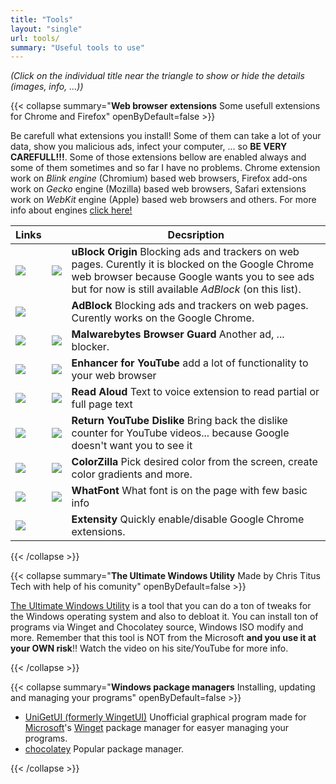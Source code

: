 ```yaml
---
title: "Tools"
layout: "single"
url: tools/
summary: "Useful tools to use"
---
```


*(Click on the individual title near the triangle to show or hide the details (images, info, ...))*

{{< collapse summary="**Web browser extensions** Some usefull extensions for Chrome and Firefox" openByDefault=false >}}

   Be carefull what extensions you install! Some of them can take a lot of your data, show you malicious ads, infect your computer, ... so **BE VERY CAREFULL!!!**. Some of those extensions bellow are enabled always and some of them sometimes and so far I have no problems. Chrome extension work on *Blink engine* (Chromium) based web browsers, Firefox add-ons work on *Gecko* engine (Mozilla) based web browsers, Safari extensions work on *WebKit* engine (Apple) based web browsers and others. For more info about engines [click here!](https://en.wikipedia.org/wiki/Comparison_of_browser_engines "Click/tap to visit the Wikipedia page!")

   | Links || Decsription |
   | -------- | ------- | ------- |
   | [![](/images/Google-Chrome/GChrome_logo_40px.png)](https://chromewebstore.google.com/detail/ublock-origin/cjpalhdlnbpafiamejdnhcphjbkeiagm "Click/tap to open extension page!") | [![](/images/Mozilla-Firefox/mfirefox_logo_39x40px.png)](https://addons.mozilla.org/sl/firefox/addon/ublock-origin/ "Click/tap to open add-on page!") | **uBlock Origin** Blocking ads and trackers on web pages. Curently it is blocked on the Google Chrome web browser because Google wants you to see ads but for now is still available *AdBlock* (on this list). | | 
   | [![](/images/Google-Chrome/GChrome_logo_40px.png)](https://chromewebstore.google.com/detail/adblock-%E2%80%94-block-ads-acros/gighmmpiobklfepjocnamgkkbiglidom "Click/tap to open extension page!") | &nbsp; | **AdBlock** Blocking ads and trackers on web pages. Curently works on the Google Chrome. |
   | [![](/images/Google-Chrome/GChrome_logo_40px.png)](https://chromewebstore.google.com/detail/malwarebytes-browser-guar/ihcjicgdanjaechkgeegckofjjedodee "Click/tap to open extension page!") | [![](/images/Mozilla-Firefox/mfirefox_logo_39x40px.png)](https://addons.mozilla.org/sl/firefox/addon/malwarebytes/ "Click/tap to open add-on page!") | **Malwarebytes Browser Guard** Another ad, ... blocker. |
   | [![](/images/Google-Chrome/GChrome_logo_40px.png)](https://chromewebstore.google.com/detail/enhancer-for-youtube/ponfpcnoihfmfllpaingbgckeeldkhle "Click/tap to open extension page!") | [![](/images/Mozilla-Firefox/mfirefox_logo_39x40px.png)](https://addons.mozilla.org/en-US/firefox/addon/enhancer-for-youtube/ "Click/tap to open add-on page!") | **Enhancer for YouTube** add a lot of functionality to your web browser |
   | [![](/images/Google-Chrome/GChrome_logo_40px.png)](https://chromewebstore.google.com/detail/read-aloud-a-text-to-spee/hdhinadidafjejdhmfkjgnolgimiaplp "Click/tap to open extension page!") | [![](/images/Mozilla-Firefox/mfirefox_logo_39x40px.png)](https://addons.mozilla.org/sl/firefox/addon/read-aloud/ "Click/tap to open add-on page!") | **Read Aloud** Text to voice extension to read partial or full page text |
   | [![](/images/Google-Chrome/GChrome_logo_40px.png)](https://chromewebstore.google.com/detail/return-youtube-dislike/gebbhagfogifgggkldgodflihgfeippi "Click/tap to open extension page!") | [![](/images/Mozilla-Firefox/mfirefox_logo_39x40px.png)](https://addons.mozilla.org/sl/firefox/addon/return-youtube-dislikes/ "Click/tap to open add-on page!") | **Return YouTube Dislike** Bring back the dislike counter for YouTube videos... because Google doesn't want you to see it |
   | [![](/images/Google-Chrome/GChrome_logo_40px.png)](https://chromewebstore.google.com/detail/colorzilla/bhlhnicpbhignbdhedgjhgdocnmhomnp "Click/tap to open extension page!") | [![](/images/Mozilla-Firefox/mfirefox_logo_39x40px.png)](https://addons.mozilla.org/sl/firefox/addon/colorzilla/ "Click/tap to open add-on page!") | **ColorZilla** Pick desired color from the screen, create color gradients and more. |
   | [![](/images/Google-Chrome/GChrome_logo_40px.png)](https://chromewebstore.google.com/detail/whatfont-what-html-font/iceonohalfbfcldenclcjafcpboiplfo "Click/tap to open extension page!") | [![](/images/Mozilla-Firefox/mfirefox_logo_39x40px.png)](https://addons.mozilla.org/sl/firefox/addon/zjm-whatfont "Click/tap to open add-on page!") | **WhatFont** What font is on the page with few basic info |
   | [![](/images/Google-Chrome/GChrome_logo_40px.png)](https://chromewebstore.google.com/detail/extensity/jjmflmamggggndanpgfnpelongoepncg "Click/tap to open extension page!") | &nbsp; | **Extensity** Quickly enable/disable Google Chrome extensions. |

{{< /collapse >}}

{{< collapse summary="**The Ultimate Windows Utility** Made by Chris Titus Tech with help of his comunity" openByDefault=false >}}

   [The Ultimate Windows Utility](https://christitus.com/windows-tool/ "Click/tap to open the site!") is a tool that you can do a ton of tweaks for the Windows operating system and also to debloat it. You can install ton of programs via Winget and Chocolatey source, Windows ISO modify and more. Remember that this tool is NOT from the Microsoft **and you use it at your OWN risk**!! Watch the video on his site/YouTube for more info.

{{< /collapse >}}

{{< collapse summary="**Windows package managers** Installing, updating and managing your programs" openByDefault=false >}}

   - [UniGetUI (formerly WingetUI)](https://www.marticliment.com/unigetui/ "Click/tap to open the site!") Unofficial graphical program made for [Microsoft](https://www.microsoft.com/ "Click/tap to open the site!")'s [Winget](https://learn.microsoft.com/en-us/windows/package-manager/winget/ "Click/tap to open the site!") package manager for easyer managing your programs.
   - [chocolatey](https://chocolatey.org/ "Click/tap to open the site!") Popular package manager.

{{< /collapse >}}

<!-- []( "Click/tap to open the site!") -->